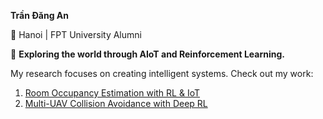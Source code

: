 **Trần Đăng An**

📍 Hanoi | FPT University Alumni

🚀 **Exploring the world through AIoT and Reinforcement Learning.**

My research focuses on creating intelligent systems. Check out my work:
1.  [Room Occupancy Estimation with RL & IoT](https://scholar.google.com/citations?view_op=view_citation&hl=vi&user=x0I5hdIAAAAJ&citation_for_view=x0I5hdIAAAAJ:u5HHmVD_uO8C)
2.  [Multi-UAV Collision Avoidance with Deep RL](https://roboticsconference.org/program/papers/92/)
